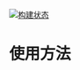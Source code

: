 [![构建状态](https://github.com/gifyic/gifyic-Test/actions/workflows/main.yml/badge.svg?event=workflow_dispatch)](https://github.com/gifyic/gifyic-Test/actions/workflows/main.yml)
# 使用方法
